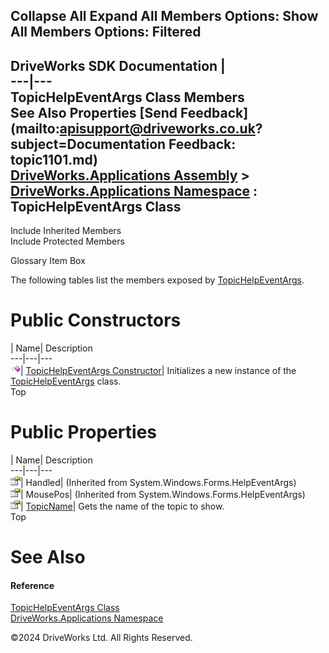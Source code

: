        

 Collapse All Expand All  Members Options: Show All  Members Options: Filtered   
---  
DriveWorks SDK Documentation  |   
---|---  
TopicHelpEventArgs Class Members   
See Also Properties [Send Feedback](mailto:apisupport@driveworks.co.uk?subject=Documentation Feedback: topic1101.md)  
[DriveWorks.Applications Assembly](topic13.md) > [DriveWorks.Applications Namespace](topic16.md) : TopicHelpEventArgs Class  
---  
  
Include Inherited Members    
Include Protected Members  


Glossary Item Box

The following tables list the members exposed by [TopicHelpEventArgs](topic1101.md).

# Public Constructors

| Name| Description  
---|---|---  
![Public Constructor](dotnetimages/publicConstructor.gif)| [TopicHelpEventArgs Constructor](topic1107.md)| Initializes a new instance of the [TopicHelpEventArgs](topic1101.md) class.   
Top

# Public Properties

| Name| Description  
---|---|---  
![Public Property](dotnetimages/publicProperty.gif)| Handled|  (Inherited from System.Windows.Forms.HelpEventArgs)  
![Public Property](dotnetimages/publicProperty.gif)| MousePos|  (Inherited from System.Windows.Forms.HelpEventArgs)  
![Public Property](dotnetimages/publicProperty.gif)| [TopicName](topic1108.md)| Gets the name of the topic to show.   
Top

# See Also

#### Reference

[TopicHelpEventArgs Class](topic1101.md)   
[DriveWorks.Applications Namespace](topic16.md)

©2024 DriveWorks Ltd. All Rights Reserved.
